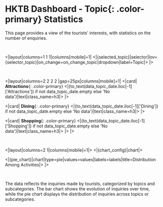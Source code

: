 # HKTB Dashboard - **Topic**{: .color-primary} Statistics

This page provides a view of the tourists' interests, with statistics on the number of enquiries.

<br/>

<|layout|columns=1 1 1|columns[mobile]=1|
<|{selected_topic}|selector|lov={selector_topic}|on_change=on_change_topic|dropdown|label=Topic|>
|>

<br/>

<|layout|columns=2 2 2 2 |gap=25px|columns[mobile]=1|
<|card|
**Attractions**{: .color-primary}
<|{to_text(data_topic_date.iloc[-1]['Attractions']) if not data_topic_date.empty else 'No data'}|text|class_name=h3|>
|>

<|card|
**Dining**{: .color-primary}
<|{to_text(data_topic_date.iloc[-1]['Dining']) if not data_topic_date.empty else 'No data'}|text|class_name=h3|>
|>

<|card|
**Shopping**{: .color-primary}
<|{to_text(data_topic_date.iloc[-1]['Shopping']) if not data_topic_date.empty else 'No data'}|text|class_name=h3|>
|>
|>

<br/>

<|layout|columns=2 1|columns[mobile]=1|>
<|{chart_config}|chart|>

<|{pie_chart}|chart|type=pie|values=values|labels=labels|title=Distribution Among Activities|>
|>

<br/>

The data reflects the inquiries made by tourists, categorized by topics and subcategories. 
The bar chart shows the evolution of inquiries over time, while the pie chart displays the 
distribution of inquiries across topics or subcategories.
